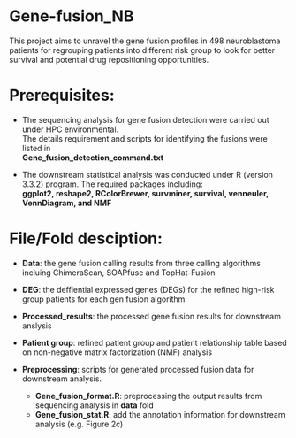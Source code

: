 # Gene-fusion_NB
This project aims to unravel the gene fusion profiles in 498 neuroblastoma patients for regrouping patients into different risk group to look for better survival and potential drug repositioning opportunities.
# Prerequisites:
- The sequencing analysis for gene fusion detection were carried out under HPC environmental.<br/>
The details requirement and scripts for identifying the fusions were listed in <br/>
**Gene_fusion_detection_command.txt** 

- The downstream statistical analysis was conducted under R (version 3.3.2) program. 
The required packages including: <br/>
**ggplot2, reshape2, RColorBrewer, survminer, survival, venneuler, VennDiagram, and NMF**

# File/Fold desciption: 
- **Data**: the gene fusion calling results from three calling algorithms incluing ChimeraScan, SOAPfuse and TopHat-Fusion
- **DEG**: the deffiential expressed genes (DEGs) for the refined high-risk group patients for each gen fusion algorithm
- **Processed_results**: the processed gene fusion results for downstream anslysis
- **Patient group**: refined patient group and patient relationship table based on non-negative matrix factorization (NMF) analysis

- **Preprocessing**: scripts for generated processed fusion data for downstream analysis.<br/>
    * **Gene_fusion_format.R**: preprocessing the output results from sequencing analysis in **data** fold
    * **Gene_fusion_stat.R**: add the annotation information for downstream analysis (e.g. Figure 2c)

